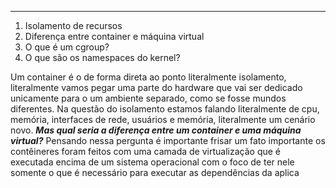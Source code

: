 --------

1. Isolamento de recursos  
2. Diferença entre container e máquina virtual 
3. O que é um cgroup?
4. O que são os namespaces do kernel? 


Um container é o de forma direta ao ponto literalmente isolamento, literalmente vamos pegar uma parte do hardware que vai ser dedicado unicamente para o  um ambiente separado, como se fosse mundos diferentes. Na questão do isolamento estamos falando literalmente de cpu, memória, interfaces de rede, usuários e memória, literalmente um cenário novo. ***Mas qual seria a diferença entre um container e uma máquina virtual?*** Pensando nessa pergunta é importante frisar um fato importante os contêineres foram feitos com uma camada de virtualização que é executada encima de um sistema operacional com o foco de ter nele somente o que é necessário para executar as dependências da aplica
